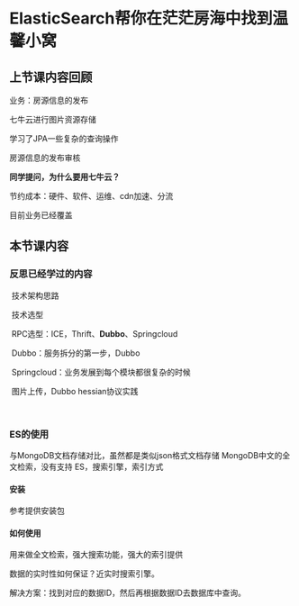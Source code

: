 # ElasticSearch帮你在茫茫房海中找到温馨小窝

## 上节课内容回顾

业务：房源信息的发布

七牛云进行图片资源存储

学习了JPA一些复杂的查询操作

房源信息的发布审核

**同学提问，为什么要用七牛云？**

节约成本：硬件、软件、运维、cdn加速、分流

目前业务已经覆盖

## 本节课内容

### 反思已经学过的内容

​	技术架构思路

​	技术选型

​	RPC选型：ICE，Thrift、**Dubbo**、Springcloud

​	Dubbo：服务拆分的第一步，Dubbo

​	Springcloud：业务发展到每个模块都很复杂的时候

​	图片上传，Dubbo hessian协议实践

​	

### ES的使用

与MongoDB文档存储对比，虽然都是类似json格式文档存储
MongoDB中文的全文检索，没有支持
ES，搜索引擎，索引方式

#### 安装

参考提供安装包

#### 如何使用

用来做全文检索，强大搜索功能，强大的索引提供

数据的实时性如何保证？近实时搜索引擎。

解决方案：找到对应的数据ID，然后再根据数据ID去数据库中查询。























